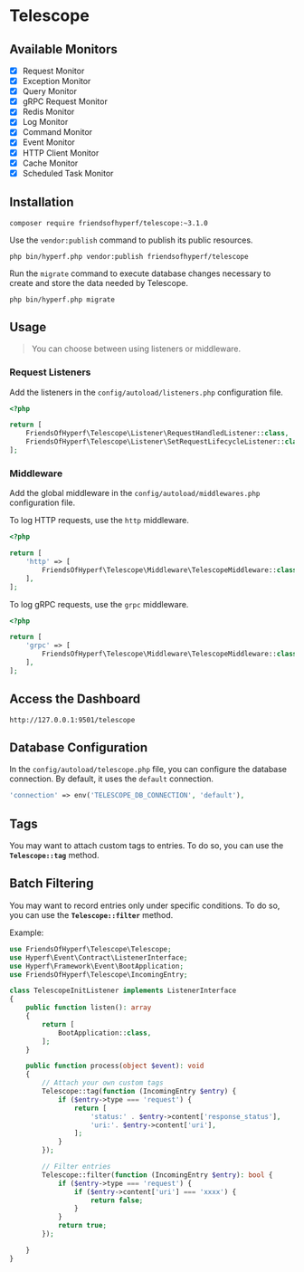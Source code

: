 # Telescope

## Available Monitors

- [x] Request Monitor
- [x] Exception Monitor
- [x] Query Monitor
- [x] gRPC Request Monitor
- [x] Redis Monitor
- [x] Log Monitor
- [x] Command Monitor
- [x] Event Monitor
- [x] HTTP Client Monitor
- [x] Cache Monitor
- [x] Scheduled Task Monitor

## Installation

```shell
composer require friendsofhyperf/telescope:~3.1.0
```

Use the `vendor:publish` command to publish its public resources.

```shell
php bin/hyperf.php vendor:publish friendsofhyperf/telescope
```

Run the `migrate` command to execute database changes necessary to create and store the data needed by Telescope.

```shell
php bin/hyperf.php migrate
```

## Usage

> You can choose between using listeners or middleware.

### Request Listeners

Add the listeners in the `config/autoload/listeners.php` configuration file.

```php
<?php

return [
    FriendsOfHyperf\Telescope\Listener\RequestHandledListener::class,
    FriendsOfHyperf\Telescope\Listener\SetRequestLifecycleListener::class,
];
```

### Middleware

Add the global middleware in the `config/autoload/middlewares.php` configuration file.

To log HTTP requests, use the `http` middleware.

```php
<?php

return [
    'http' => [
        FriendsOfHyperf\Telescope\Middleware\TelescopeMiddleware::class,
    ],
];
```

To log gRPC requests, use the `grpc` middleware.

```php
<?php

return [
    'grpc' => [
        FriendsOfHyperf\Telescope\Middleware\TelescopeMiddleware::class,
    ],
];
```

## Access the Dashboard

`http://127.0.0.1:9501/telescope`

## Database Configuration

In the `config/autoload/telescope.php` file, you can configure the database connection. By default, it uses the `default` connection.

```php
'connection' => env('TELESCOPE_DB_CONNECTION', 'default'),
```

## Tags

You may want to attach custom tags to entries. To do so, you can use the **`Telescope::tag`** method.

## Batch Filtering

You may want to record entries only under specific conditions. To do so, you can use the **`Telescope::filter`** method.

Example:

```php
use FriendsOfHyperf\Telescope\Telescope;
use Hyperf\Event\Contract\ListenerInterface;
use Hyperf\Framework\Event\BootApplication;
use FriendsOfHyperf\Telescope\IncomingEntry;

class TelescopeInitListener implements ListenerInterface
{
    public function listen(): array
    {
        return [
            BootApplication::class,
        ];
    }

    public function process(object $event): void
    {
        // Attach your own custom tags
        Telescope::tag(function (IncomingEntry $entry) {
            if ($entry->type === 'request') {
                return [
                    'status:' . $entry->content['response_status'],
                    'uri:'. $entry->content['uri'],
                ];
            }
        });

        // Filter entries
        Telescope::filter(function (IncomingEntry $entry): bool {
            if ($entry->type === 'request') {
                if ($entry->content['uri'] === 'xxxx') {
                    return false;
                }
            }
            return true;
        });

    }
}
```